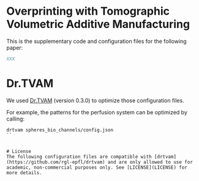 # Overprinting with Tomographic Volumetric Additive Manufacturing

This is the supplementary code and configuration files for the following paper:

```bibtex
XXX

```

# Dr.TVAM
We used [Dr.TVAM](github.com/rgl-epfl/drtvam) (version 0.3.0) to optimize those configuration files.

For example, the patterns for the perfusion system can be optimized by calling:
```
drtvam spheres_bio_channels/config.json
``


# License
The following configuration files are compatible with [drtvam](https://github.com/rgl-epfl/drtvam) and are only allowed to use for academic, non-commercial purposes only. See [LICENSE](LICENSE) for more details.

